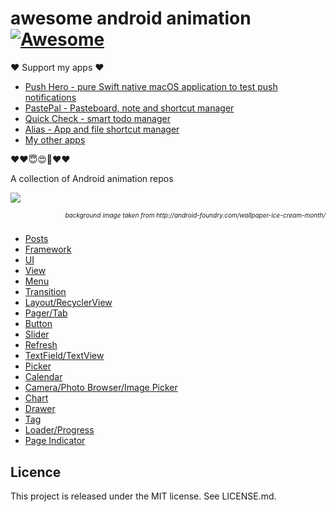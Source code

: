 # awesome android animation [![Awesome](https://cdn.rawgit.com/sindresorhus/awesome/d7305f38d29fed78fa85652e3a63e154dd8e8829/media/badge.svg)](https://github.com/sindresorhus/awesome)

❤️ Support my apps ❤️ 

- [Push Hero - pure Swift native macOS application to test push notifications](https://onmyway133.com/pushhero)
- [PastePal - Pasteboard, note and shortcut manager](https://onmyway133.com/pastepal)
- [Quick Check - smart todo manager](https://onmyway133.com/quickcheck)
- [Alias - App and file shortcut manager](https://onmyway133.com/alias)
- [My other apps](https://onmyway133.com/apps/)

❤️❤️😇😍🤘❤️❤️

A collection of Android animation repos

![](Screenshots/Banner.png)
<h6 style="display: block; text-align:right;font-size:10px">background image taken from http://android-foundry.com/wallpaper-ice-cream-month/</h6>


- [Posts](Animation/posts.md)
- [Framework](Animation/framework.md)
- [UI](Animation/ui.md)
- [View](Animation/view.md)
- [Menu](Animation/menu.md)
- [Transition](Animation/transition.md)
- [Layout/RecyclerView](Animation/layout.md)
- [Pager/Tab](Animation/pager.md)
- [Button](Animation/button.md)
- [Slider](Animation/slider.md)
- [Refresh](Animation/refresh.md)
- [TextField/TextView](Animation/textfield.md)
- [Picker](Animation/picker.md)
- [Calendar](Animation/calendar.md)
- [Camera/Photo Browser/Image Picker](Animation/camera.md)
- [Chart](Animation/chart.md)
- [Drawer](Animation/drawer.md)
- [Tag](Animation/tag.md)
- [Loader/Progress](Animation/loader.md)
- [Page Indicator](Animation/indicator.md)

Licence
--
This project is released under the MIT license. See LICENSE.md.
